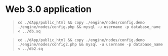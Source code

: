 # Web 3.0 application

> `cd ./dApp/public_html && сopy ./engine/nodes/config.demo ./engine/nodes/config.php && mysql -u username -p database_name < ../db.sq`  
 
> `cd ./dApp/public_html && сopy ./engine/nodes/config.demo ./engine/nodes/config2.php && mysql -u username -p database_name < ../db2.sq`  